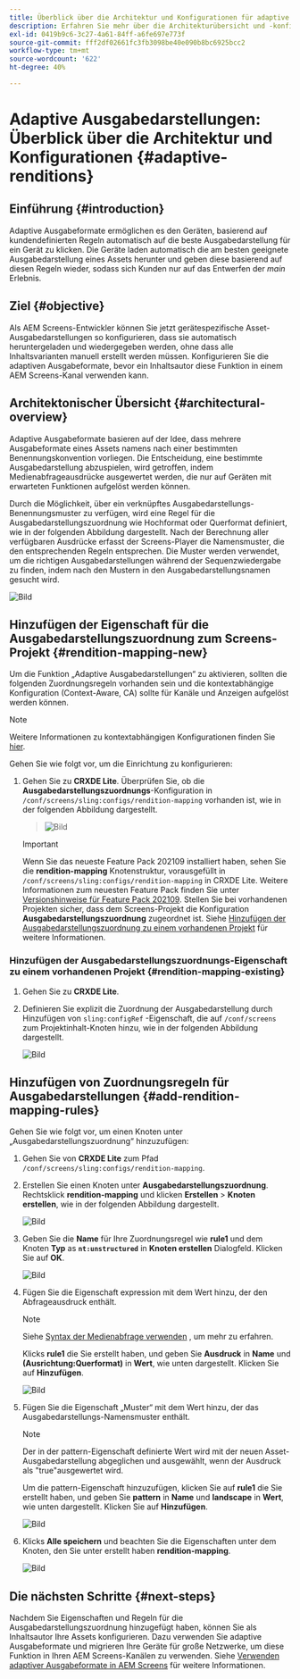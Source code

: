 ```yaml
---
title: Überblick über die Architektur und Konfigurationen für adaptive Ausgabedarstellungen
description: Erfahren Sie mehr über die Architekturübersicht und -konfigurationen unter CRXDE Lite für adaptive Ausgabedarstellungen in AEM Screens.
exl-id: 0419b9c6-3c27-4a61-84ff-a6fe697e773f
source-git-commit: fff2df02661fc3fb3098be40e090b8bc6925bcc2
workflow-type: tm+mt
source-wordcount: '622'
ht-degree: 40%

---
```


# Adaptive Ausgabedarstellungen: Überblick über die Architektur und Konfigurationen {#adaptive-renditions}

## Einführung {#introduction}

Adaptive Ausgabeformate ermöglichen es den Geräten, basierend auf kundendefinierten Regeln automatisch auf die beste Ausgabedarstellung für ein Gerät zu klicken. Die Geräte laden automatisch die am besten geeignete Ausgabedarstellung eines Assets herunter und geben diese basierend auf diesen Regeln wieder, sodass sich Kunden nur auf das Entwerfen der *main* Erlebnis.

## Ziel {#objective}

Als AEM Screens-Entwickler können Sie jetzt gerätespezifische Asset-Ausgabedarstellungen so konfigurieren, dass sie automatisch heruntergeladen und wiedergegeben werden, ohne dass alle Inhaltsvarianten manuell erstellt werden müssen. Konfigurieren Sie die adaptiven Ausgabeformate, bevor ein Inhaltsautor diese Funktion in einem AEM Screens-Kanal verwenden kann.

## Architektonischer Übersicht {#architectural-overview}

Adaptive Ausgabeformate basieren auf der Idee, dass mehrere Ausgabeformate eines Assets namens nach einer bestimmten Benennungskonvention vorliegen. Die Entscheidung, eine bestimmte Ausgabedarstellung abzuspielen, wird getroffen, indem Medienabfrageausdrücke ausgewertet werden, die nur auf Geräten mit erwarteten Funktionen aufgelöst werden können.

Durch die Möglichkeit, über ein verknüpftes Ausgabedarstellungs-Benennungsmuster zu verfügen, wird eine Regel für die Ausgabedarstellungszuordnung wie Hochformat oder Querformat definiert, wie in der folgenden Abbildung dargestellt. Nach der Berechnung aller verfügbaren Ausdrücke erfasst der Screens-Player die Namensmuster, die den entsprechenden Regeln entsprechen. Die Muster werden verwendet, um die richtigen Ausgabedarstellungen während der Sequenzwiedergabe zu finden, indem nach den Mustern in den Ausgabedarstellungsnamen gesucht wird.

![Bild](/help/user-guide/assets/adaptive-renditions/adaptive-renditions.png)

## Hinzufügen der Eigenschaft für die Ausgabedarstellungszuordnung zum Screens-Projekt {#rendition-mapping-new}

Um die Funktion „Adaptive Ausgabedarstellungen“ zu aktivieren, sollten die folgenden Zuordnungsregeln vorhanden sein und die kontextabhängige Konfiguration (Context-Aware, CA) sollte für Kanäle und Anzeigen aufgelöst werden können.

>[!NOTE]
>Weitere Informationen zu kontextabhängigen Konfigurationen finden Sie [hier](https://sling.apache.org/documentation/bundles/context-aware-configuration/context-aware-configuration.html).

Gehen Sie wie folgt vor, um die Einrichtung zu konfigurieren:

1. Gehen Sie zu **CRXDE Lite**. Überprüfen Sie, ob die **Ausgabedarstellungszuordnungs**-Konfiguration in `/conf/screens/sling:configs/rendition-mapping` vorhanden ist, wie in der folgenden Abbildung dargestellt.

   >![Bild](/help/user-guide/assets/adaptive-renditions/mapping-rules1.png)

   >[!IMPORTANT]
   >Wenn Sie das neueste Feature Pack 202109 installiert haben, sehen Sie die **rendition-mapping** Knotenstruktur, vorausgefüllt in `/conf/screens/sling:configs/rendition-mapping` in CRXDE Lite. Weitere Informationen zum neuesten Feature Pack finden Sie unter [Versionshinweise für Feature Pack 202109](/help/user-guide/release-notes-fp-202109.md).
   >Stellen Sie bei vorhandenen Projekten sicher, dass dem Screens-Projekt die Konfiguration **Ausgabedarstellungszuordnung** zugeordnet ist. Siehe [Hinzufügen der Ausgabedarstellungszuordnung zu einem vorhandenen Projekt](#rendition-mapping-existing) für weitere Informationen.

### Hinzufügen der Ausgabedarstellungszuordnungs-Eigenschaft zu einem vorhandenen Projekt {#rendition-mapping-existing}

1. Gehen Sie zu **CRXDE Lite**.

1. Definieren Sie explizit die Zuordnung der Ausgabedarstellung durch Hinzufügen von `sling:configRef` -Eigenschaft, die auf `/conf/screens` zum Projektinhalt-Knoten hinzu, wie in der folgenden Abbildung dargestellt.

   ![Bild](/help/user-guide/assets/adaptive-renditions/renditon-mapping2.png)


## Hinzufügen von Zuordnungsregeln für Ausgabedarstellungen {#add-rendition-mapping-rules}

Gehen Sie wie folgt vor, um einen Knoten unter „Ausgabedarstellungszuordnung“ hinzuzufügen:

1. Gehen Sie von **CRXDE Lite** zum Pfad `/conf/screens/sling:configs/rendition-mapping`.
1. Erstellen Sie einen Knoten unter **Ausgabedarstellungszuordnung**. Rechtsklick **rendition-mapping** und klicken **Erstellen** > **Knoten erstellen**, wie in der folgenden Abbildung dargestellt.

   ![Bild](/help/user-guide/assets/adaptive-renditions/add-node1.png)

1. Geben Sie die **Name** für Ihre Zuordnungsregel wie **rule1** und dem Knoten **Typ** as **`nt:unstructured`** in **Knoten erstellen** Dialogfeld. Klicken Sie auf **OK**.

   ![Bild](/help/user-guide/assets/adaptive-renditions/add-node2.png)


1. Fügen Sie die Eigenschaft expression mit dem Wert hinzu, der den Abfrageausdruck enthält.

   >[!NOTE]
   >Siehe [Syntax der Medienabfrage verwenden](https://developer.mozilla.org/en-US/docs/Web/CSS/CSS_media_queries/Using_media_queries) , um mehr zu erfahren.

   Klicks **rule1** die Sie erstellt haben, und geben Sie **Ausdruck** in **Name** und **(Ausrichtung:Querformat)** in **Wert**, wie unten dargestellt. Klicken Sie auf **Hinzufügen**.

   ![Bild](/help/user-guide/assets/adaptive-renditions/add-node3.png)

1. Fügen Sie die Eigenschaft „Muster“ mit dem Wert hinzu, der das Ausgabedarstellungs-Namensmuster enthält.

   >[!NOTE]
   >Der in der pattern-Eigenschaft definierte Wert wird mit der neuen Asset-Ausgabedarstellung abgeglichen und ausgewählt, wenn der Ausdruck als &quot;true&quot;ausgewertet wird.

   Um die pattern-Eigenschaft hinzuzufügen, klicken Sie auf **rule1** die Sie erstellt haben, und geben Sie **pattern** in **Name** und **landscape** in **Wert**, wie unten dargestellt. Klicken Sie auf **Hinzufügen**.

   ![Bild](/help/user-guide/assets/adaptive-renditions/add-node4.png)

1. Klicks **Alle speichern** und beachten Sie die Eigenschaften unter dem Knoten, den Sie unter erstellt haben **rendition-mapping**.

   ![Bild](/help/user-guide/assets/adaptive-renditions/add-node5.png)

## Die nächsten Schritte {#next-steps}

Nachdem Sie Eigenschaften und Regeln für die Ausgabedarstellungszuordnung hinzugefügt haben, können Sie als Inhaltsautor Ihre Assets konfigurieren. Dazu verwenden Sie adaptive Ausgabeformate und migrieren Ihre Geräte für große Netzwerke, um diese Funktion in Ihren AEM Screens-Kanälen zu verwenden. Siehe [Verwenden adaptiver Ausgabeformate in AEM Screens](/help/user-guide/using-adaptive-renditions.md) für weitere Informationen.
